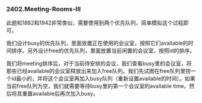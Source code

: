 ### 2402.Meeting-Rooms-III

此题和1882和1942非常类似，需要使用到两个优先队列，简单模拟这个过程即可。

我们设计busy的优先队列，里面放置正在使用的会议室，按照它们available的时间排序。另外设计free的优先队列，里面放置当前闲置的会议室，按照id的排序。

我们将meeting排序后，对于当前待安排的会议，我们查看busy里的会议室，将那些已经available的会议室释放出来加入free队列。我们先试图在free队列里捞一个id最小的，并将这个会议室再加入busy队列（重新设置available的时间）。如果当前free队列为空，我们就需要等待busy里的第一个会议室的available time，然后将其重置available后再次加入busy。
